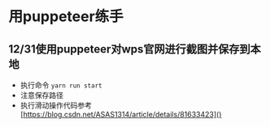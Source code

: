 # 用puppeteer练手

## 12/31使用puppeteer对wps官网进行截图并保存到本地

- 执行命令 `yarn run start`
- 注意保存路径
- 执行滑动操作代码参考 [https://blog.csdn.net/ASAS1314/article/details/81633423]()